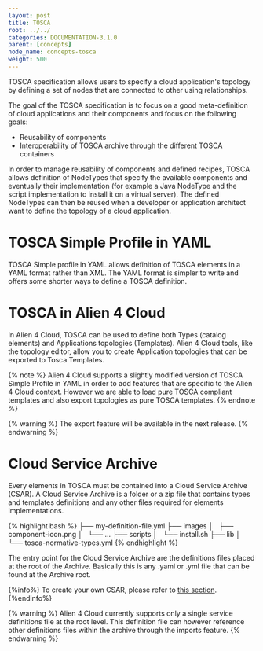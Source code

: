 ```yaml
---
layout: post
title: TOSCA
root: ../../
categories: DOCUMENTATION-3.1.0
parent: [concepts]
node_name: concepts-tosca
weight: 500
---
```



TOSCA specification allows users to specify a cloud application's topology by defining a set of nodes that are connected to other using relationships.

The goal of the TOSCA specification is to focus on a good meta-definition of cloud applications and their components and focus on the following goals:

* Reusability of components
* Interoperability of TOSCA archive through the different TOSCA containers

In order to manage reusability of components and defined recipes, TOSCA allows definition of NodeTypes that specify the available components and eventually their implementation (for example a Java NodeType and the script implementation to install it on a virtual server). The defined NodeTypes can then be reused when a developer or application architect want to define the topology of a cloud application.

# TOSCA Simple Profile in YAML

TOSCA Simple profile in YAML allows definition of TOSCA elements in a YAML format rather than XML. The YAML format is simpler to write and offers some shorter ways to define a TOSCA definition.


# TOSCA in Alien 4 Cloud

In Alien 4 Cloud, TOSCA can be used to define both Types (catalog elements) and Applications topologies (Templates). Alien 4 Cloud tools, like the topology editor, allow you to create Application topologies that can be exported to Tosca Templates.

{% note %}
Alien 4 Cloud supports a slightly modified version of TOSCA Simple Profile in YAML in order to add features that are specific to the Alien 4 Cloud context. However we are able to load pure TOSCA compliant templates and also export topologies as pure TOSCA templates.
{% endnote %}

{% warning %}
The export feature will be available in the next release.
{% endwarning %}

# Cloud Service Archive

Every elements in TOSCA must be contained into a Cloud Service Archive (CSAR). A Cloud Service Archive is a folder or a zip file that contains types and templates definitions and any other files required for elements implementations.

{% highlight bash %}
├── my-definition-file.yml
├── images
│   ├── component-icon.png
│   └── ...
├── scripts
│   └── install.sh
├── lib
│   └── tosca-normative-types.yml
{% endhighlight %}

The entry point for the Cloud Service Archive are the definitions files placed at the root of the Archive. Basically this is any .yaml or .yml file that can be found at the Archive root.

{%info%}
To create your own CSAR, please refer to [this section](#/documentation/3.0.0/devops_guide/tosca_concepts_types_custom.html).
{%endinfo%}

{% warning %}
Alien 4 Cloud currently supports only a single service definitions file at the root level. This definition file can however reference other definitions files within the archive through the imports feature.
{% endwarning %}
